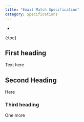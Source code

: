 ```yaml
---
title: "Email Match Specification"
category: Specifications
---
```

* 
{:toc}

## First heading

Text here

## Second Heading

Here

### Third heading

One more
